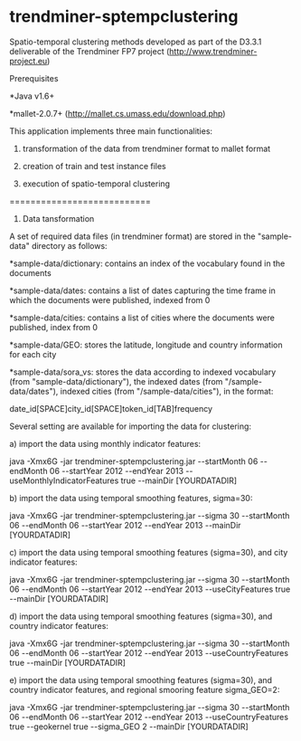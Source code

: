 trendminer-sptempclustering
===========================

Spatio-temporal clustering methods developed as part of the D3.3.1 deliverable of the Trendminer FP7 project (http://www.trendminer-project.eu)

Prerequisites

*Java v1.6+

*mallet-2.0.7+ (http://mallet.cs.umass.edu/download.php)

This application implements three main functionalities:

1) transformation of the data from trendminer format to mallet format

2) creation of train and test instance files

3) execution of spatio-temporal clustering

===========================

1) Data tansformation

A set of required data files (in trendminer format) are stored in the "sample-data" directory as follows:

*sample-data/dictionary: contains an index of the vocabulary found in the documents

*sample-data/dates: contains a list of dates capturing the time frame in which the documents were published, indexed from 0 

*sample-data/cities: contains a list of cities where the documents were published, index from 0

*sample-data/GEO: stores the latitude, longitude and country information for each city

*sample-data/sora_vs: stores the data according to indexed vocabulary (from "sample-data/dictionary"), the indexed dates (from "/sample-data/dates"), indexed cities (from "/sample-data/cities"), in the format:

 date_id[SPACE]city_id[SPACE]token_id[TAB]frequency
  
Several setting are available for importing the data for clustering:

a) import the data using monthly indicator features:

java -Xmx6G -jar trendminer-sptempclustering.jar --startMonth 06 --endMonth 06 --startYear 2012 --endYear 2013 --useMonthlyIndicatorFeatures true --mainDir [YOURDATADIR]

b) import the data using temporal smoothing features, sigma=30:

java -Xmx6G -jar trendminer-sptempclustering.jar --sigma 30 --startMonth 06 --endMonth 06 --startYear 2012 --endYear 2013 --mainDir [YOURDATADIR]

c) import the data using temporal smoothing features (sigma=30), and city indicator features:

java -Xmx6G -jar trendminer-sptempclustering.jar --sigma 30 --startMonth 06 --endMonth 06 --startYear 2012 --endYear 2013 --useCityFeatures true --mainDir [YOURDATADIR]

d) import the data using temporal smoothing features (sigma=30), and country indicator features:

java -Xmx6G -jar trendminer-sptempclustering.jar --sigma 30 --startMonth 06 --endMonth 06 --startYear 2012 --endYear 2013 --useCountryFeatures true --mainDir [YOURDATADIR]

e) import the data using temporal smoothing features (sigma=30), and country indicator features, and regional smooring feature sigma_GEO=2:

java -Xmx6G -jar trendminer-sptempclustering.jar --sigma 30 --startMonth 06 --endMonth 06 --startYear 2012 --endYear 2013 --useCountryFeatures true  --geokernel true --sigma_GEO 2 --mainDir [YOURDATADIR]